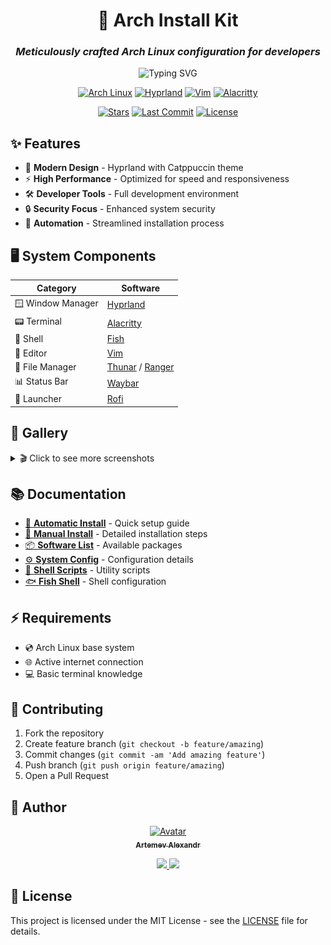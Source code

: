 <div align="center">

# 🌟 Arch Install Kit
### *Meticulously crafted Arch Linux configuration for developers*

<img src="https://readme-typing-svg.herokuapp.com?font=Fira+Code&size=22&duration=4000&pause=1000&color=89B4FA&center=true&vCenter=true&width=600&lines=Modern+Hyprland+Setup;Developer-Focused+Environment;Beautiful+%26+Functional;Automated+Installation" alt="Typing SVG" />

[![Arch Linux](https://img.shields.io/badge/Arch%20Linux-1793D1?logo=arch-linux&logoColor=fff&style=for-the-badge)](https://archlinux.org)
[![Hyprland](https://img.shields.io/badge/Hyprland-2E3440?style=for-the-badge&logo=linux&logoColor=81A1C1)](https://hyprland.org)
[![Vim](https://img.shields.io/badge/Vim-019733?style=for-the-badge&logo=vim&logoColor=white)](https://www.vim.org)
[![Alacritty](https://img.shields.io/badge/Alacritty-F46D01?style=for-the-badge&logo=alacritty&logoColor=white)](https://alacritty.org)

[![Stars](https://img.shields.io/github/stars/Zilero232/arch-install-kit?style=for-the-badge&logo=github&color=c9cbff&logoColor=D9E0EE&labelColor=302D41)](https://github.com/Zilero232/arch-install-kit/stargazers)
[![Last Commit](https://img.shields.io/github/last-commit/Zilero232/arch-install-kit?style=for-the-badge&logo=github&color=B5E8E0&logoColor=D9E0EE&labelColor=302D41)](https://github.com/Zilero232/arch-install-kit/commits/main)
[![License](https://img.shields.io/github/license/Zilero232/arch-install-kit?style=for-the-badge&logo=github&color=F2CDCD&logoColor=D9E0EE&labelColor=302D41)](https://github.com/Zilero232/arch-install-kit/blob/main/LICENSE)

</div>

## ✨ Features

- 🎨 **Modern Design** - Hyprland with Catppuccin theme
- ⚡ **High Performance** - Optimized for speed and responsiveness
- 🛠️ **Developer Tools** - Full development environment
- 🔒 **Security Focus** - Enhanced system security
- 🤖 **Automation** - Streamlined installation process

## 🖥️ System Components

| Category | Software |
|----------|----------|
| 🪟 Window Manager | [Hyprland](https://hyprland.org) |
| 📟 Terminal | [Alacritty](https://alacritty.org) |
| 🐚 Shell | [Fish](https://fishshell.com) |
| 📝 Editor | [Vim](https://www.vim.org) |
| 📂 File Manager | [Thunar](https://docs.xfce.org/xfce/thunar/start) / [Ranger](https://github.com/ranger/ranger) |
| 📊 Status Bar | [Waybar](https://github.com/Alexays/Waybar) |
| 🚀 Launcher | [Rofi](https://github.com/davatorium/rofi) |

## 📸 Gallery

<details>
<summary>🎬 Click to see more screenshots</summary>

### 🖥️ Calendar and Calculator View
![Calendar and Calculator](./assets/screenshots/calendar_calculator.png)

### 📂 File Explorer
![File Explorer](./assets/screenshots/file_explorer.png)

### 💻 CLI File Manager
![CLI File Manager](./assets/screenshots/file_manager_cli.png)

### 💻 Application Manager
![Application manager](./assets/screenshots/application_manager.png)

### 📈 Task Manager
![Task Manager](./assets/screenshots/task_manager.png)

### 📈 Several Terminals
![Several Terminals](./assets/screenshots/several_terminals.png)

</details>

## 📚 Documentation

- [🤖 **Automatic Install**](./docs/INSTALL_AUTO.md) - Quick setup guide
- [📝 **Manual Install**](./docs/INSTALL_MANUALLY.md) - Detailed installation steps
- [📦 **Software List**](./docs/ARCH_SOFTWARE.md) - Available packages
- [⚙️ **System Config**](./docs/SYSTEM_SETTINGS.md) - Configuration details
- [🔧 **Shell Scripts**](./docs/SHELL_SCRIPTS.md) - Utility scripts
- [🐟 **Fish Shell**](./docs/FISH_SHELL.md) - Shell configuration

## ⚡ Requirements

- 💿 Arch Linux base system
- 🌐 Active internet connection
- 💻 Basic terminal knowledge

## 🤝 Contributing

1. Fork the repository
2. Create feature branch (`git checkout -b feature/amazing`)
3. Commit changes (`git commit -am 'Add amazing feature'`)
4. Push branch (`git push origin feature/amazing`)
5. Open a Pull Request

## 👤 Author

<p align="center">
  <a href="https://career.habr.com/zilero">
    <img width="100px" src="https://avatars.githubusercontent.com/u/68345676?s=400&u=eb7df22c29a8aca48def78ec54a7526601c9fd8f&v=4" alt="Avatar"/>
    <br/>
    <sub><b>Artemev Alexandr</b></sub>
  </a>
</p>

<p align="center">
  <a href="https://github.com/Zilero232" alt="Github">
    <img src="https://img.shields.io/badge/-Github-181717?style=for-the-badge&logo=github&logoColor=white"/>
  </a>
  <a href="https://career.habr.com/zilero" alt="Habr">
    <img src="https://img.shields.io/badge/-Habr-65A3BE?style=for-the-badge&logo=habr&logoColor=white"/>
  </a>
</p>

## 📄 License

This project is licensed under the MIT License - see the [LICENSE](LICENSE) file for details.
